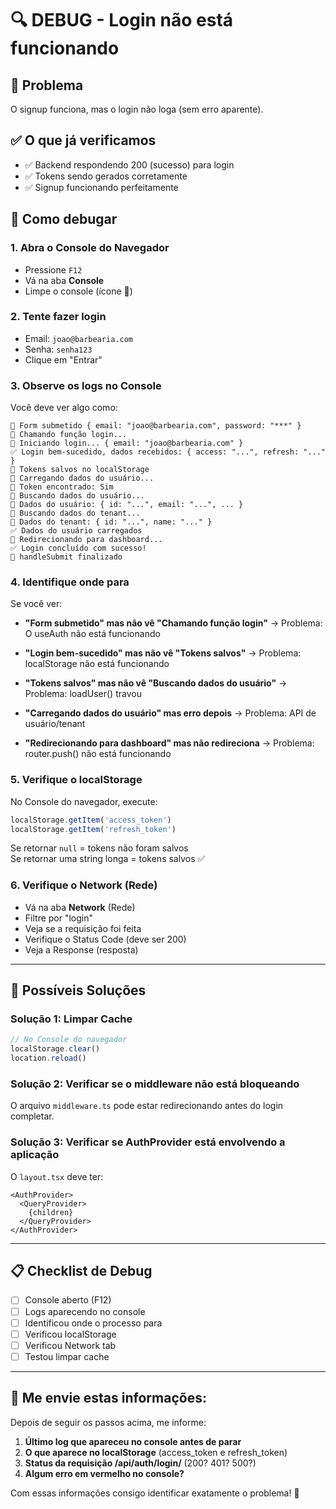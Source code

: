 # 🔍 DEBUG - Login não está funcionando

## 🎯 Problema
O signup funciona, mas o login não loga (sem erro aparente).

## ✅ O que já verificamos
- ✅ Backend respondendo 200 (sucesso) para login
- ✅ Tokens sendo gerados corretamente
- ✅ Signup funcionando perfeitamente

## 🐛 Como debugar

### 1. **Abra o Console do Navegador**
- Pressione `F12`
- Vá na aba **Console**
- Limpe o console (ícone 🚫)

### 2. **Tente fazer login**
- Email: `joao@barbearia.com`
- Senha: `senha123`
- Clique em "Entrar"

### 3. **Observe os logs no Console**

Você deve ver algo como:
```
📝 Form submetido { email: "joao@barbearia.com", password: "***" }
🔐 Chamando função login...
🔐 Iniciando login... { email: "joao@barbearia.com" }
✅ Login bem-sucedido, dados recebidos: { access: "...", refresh: "..." }
💾 Tokens salvos no localStorage
👤 Carregando dados do usuário...
🔑 Token encontrado: Sim
📡 Buscando dados do usuário...
👤 Dados do usuário: { id: "...", email: "...", ... }
📡 Buscando dados do tenant...
🏢 Dados do tenant: { id: "...", name: "..." }
✅ Dados do usuário carregados
🚀 Redirecionando para dashboard...
✅ Login concluído com sucesso!
🏁 handleSubmit finalizado
```

### 4. **Identifique onde para**

Se você ver:
- **"Form submetido" mas não vê "Chamando função login"** 
  → Problema: O useAuth não está funcionando

- **"Login bem-sucedido" mas não vê "Tokens salvos"**
  → Problema: localStorage não está funcionando

- **"Tokens salvos" mas não vê "Buscando dados do usuário"**
  → Problema: loadUser() travou

- **"Carregando dados do usuário" mas erro depois**
  → Problema: API de usuário/tenant

- **"Redirecionando para dashboard" mas não redireciona**
  → Problema: router.push() não está funcionando

### 5. **Verifique o localStorage**

No Console do navegador, execute:
```javascript
localStorage.getItem('access_token')
localStorage.getItem('refresh_token')
```

Se retornar `null` = tokens não foram salvos  
Se retornar uma string longa = tokens salvos ✅

### 6. **Verifique o Network (Rede)**

- Vá na aba **Network** (Rede)
- Filtre por "login"
- Veja se a requisição foi feita
- Verifique o Status Code (deve ser 200)
- Veja a Response (resposta)

---

## 🔧 Possíveis Soluções

### Solução 1: Limpar Cache
```javascript
// No Console do navegador
localStorage.clear()
location.reload()
```

### Solução 2: Verificar se o middleware não está bloqueando
O arquivo `middleware.ts` pode estar redirecionando antes do login completar.

### Solução 3: Verificar se AuthProvider está envolvendo a aplicação
O `layout.tsx` deve ter:
```tsx
<AuthProvider>
  <QueryProvider>
    {children}
  </QueryProvider>
</AuthProvider>
```

---

## 📋 Checklist de Debug

- [ ] Console aberto (F12)
- [ ] Logs aparecendo no console
- [ ] Identificou onde o processo para
- [ ] Verificou localStorage
- [ ] Verificou Network tab
- [ ] Testou limpar cache

---

## 📝 Me envie estas informações:

Depois de seguir os passos acima, me informe:

1. **Último log que apareceu no console antes de parar**
2. **O que aparece no localStorage** (access_token e refresh_token)
3. **Status da requisição /api/auth/login/** (200? 401? 500?)
4. **Algum erro em vermelho no console?**

Com essas informações consigo identificar exatamente o problema! 🎯
